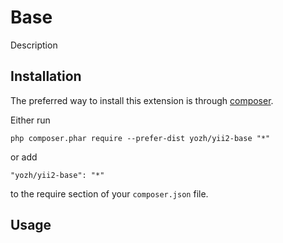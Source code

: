 Base
========
Description

Installation
------------

The preferred way to install this extension is through [composer](http://getcomposer.org/download/).

Either run

```
php composer.phar require --prefer-dist yozh/yii2-base "*"
```

or add

```
"yozh/yii2-base": "*"
```

to the require section of your `composer.json` file.


Usage
-----